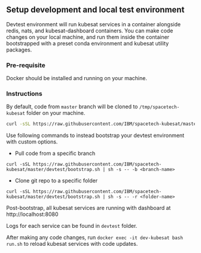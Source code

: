 ## Setup development and local test environment
Devtest environment will run kubesat services in a container alongside redis, nats, and kubesat-dashboard containers. You can make code changes on your local machine, and run them inside the container bootstrapped with a preset conda environment and kubesat utility packages.

### Pre-requisite
Docker should be installed and running on your machine.

### Instructions

By default, code from `master` branch will be cloned to `/tmp/spacetech-kubesat` folder on your machine.
```bash
curl -sSL https://raw.githubusercontent.com/IBM/spacetech-kubesat/master/devtest/bootstrap.sh | sh
```

Use following commands to instead bootstrap your devtest environment with custom options.

- Pull code from a specific branch
```
curl -sSL https://raw.githubusercontent.com/IBM/spacetech-kubesat/master/devtest/bootstrap.sh | sh -s -- -b <branch-name>
```
- Clone git repo to a specific folder
```
curl -sSL https://raw.githubusercontent.com/IBM/spacetech-kubesat/master/devtest/bootstrap.sh | sh -s -- -r <folder-name>
```

Post-bootstrap, all kubesat services are running with dashboard at http://localhost:8080

Logs for each service can be found in `devtest` folder.

After making any code changes, run `docker exec -it dev-kubesat bash run.sh` to reload kubesat services with code updates.
